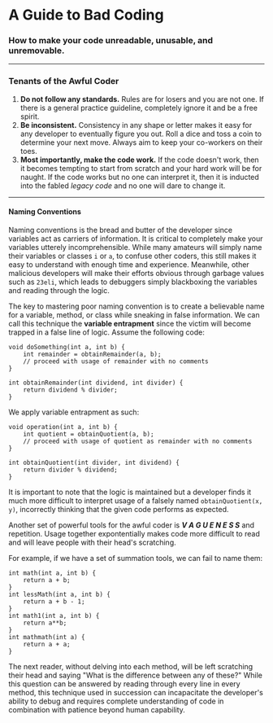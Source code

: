 # A Guide to Bad Coding
### How to make your code unreadable, unusable, and unremovable.
---
### Tenants of the Awful Coder
1. **Do not follow any standards.** Rules are for losers and you are not one. If there is a general practice guideline, completely ignore it and be a free spirit. 
2. **Be inconsistent.** Consistency in any shape or letter makes it easy for any developer to eventually figure you out. Roll a dice and toss a coin to determine your next move. Always aim to keep your co-workers on their toes. 
3. **Most importantly, make the code work.** If the code doesn't work, then it becomes tempting to start from scratch and your hard work will be for naught. If the code works but no one can interpret it, then it is inducted into the fabled *legacy code* and no one will dare to change it.
---
#### Naming Conventions
Naming conventions is the bread and butter of the developer since variables act as carriers of information. It is critical to completely make your variables utterely incomprehensible. While many amateurs will simply name their variables or classes `i` or `a`, to confuse other coders, this still makes it easy to understand with enough time and experience. Meanwhile, other malicious developers will make their efforts obvious through garbage values such as `23eli`, which leads to debuggers simply blackboxing the variables and reading through the logic. 

The key to mastering poor naming convention is to create a believable name for a variable, method, or class while sneaking in false information. We can call this technique the **variable entrapment** since the victim will become trapped in a false line of logic. 
Assume the following code:
```
void doSomething(int a, int b) {
    int remainder = obtainRemainder(a, b);
    // proceed with usage of remainder with no comments
}
```
```
int obtainRemainder(int dividend, int divider) {
    return dividend % divider;
}
```
We apply variable entrapment as such:
```
void operation(int a, int b) {
    int quotient = obtainQuotient(a, b);
    // proceed with usage of quotient as remainder with no comments
}
```
```
int obtainQuotient(int divider, int dividend) {
    return divider % dividend;
}
```
It is important to note that the logic is maintained but a developer finds it much more difficult to interpret usage of a falsely named `obtainQuotient(x, y)`, incorrectly thinking that the given code performs as expected. 

Another set of powerful tools for the awful coder is ***V A G U E N E S S*** and repetition. Usage together expontentially makes code more difficult to read and will leave people with their head's scratching. 

For example, if we have a set of summation tools, we can fail to name them:
```
int math(int a, int b) {
    return a + b;
}
int lessMath(int a, int b) {
    return a + b - 1;
}
int math1(int a, int b) {
    return a**b;
}
int mathmath(int a) {
    return a + a;
}
```
The next reader, without delving into each method, will be left scratching their head and saying "What is the difference between any of these?" While this question can be answered by reading through every line in every method, this technique used in succession can incapacitate the developer's ability to debug and requires complete understanding of code in combination with patience beyond human capability. 
